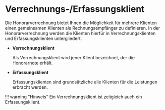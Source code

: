 # Verrechnungs-/Erfassungsklient

Die Honorarverrechnung bietet Ihnen die Möglichkeit für mehrere Klienten
einen gemeinsamen Klienten als Rechnungsempfänger zu definieren. In der
Honorarverrechnung werden die Klienten hierfür in Verrechnungsklienten
und Erfassungsklienten untergliedert.

-   **Verrechnungsklient**

    Als Verrechnungsklient wird jener Klient bezeichnet, der die
    Honorarnote erhält.

-   **Erfassungsklient**

    Erfassungsklienten sind grundsätzliche alle Klienten für die
    Leistungen erbracht werden.

!!! warning "Hinweis"
    Ein Verrechnungsklient ist zeitgleich auch ein Erfassungsklient.


